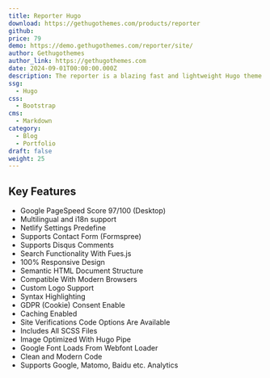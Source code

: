 ```yaml
---
title: Reporter Hugo
download: https://gethugothemes.com/products/reporter
github:
price: 79
demo: https://demo.gethugothemes.com/reporter/site/
author: Gethugothemes
author_link: https://gethugothemes.com
date: 2024-09-01T00:00:00.000Z
description: The reporter is a blazing fast and lightweight Hugo theme perfect for creating any kind of personal blog website.
ssg:
  - Hugo
css:
  - Bootstrap
cms:
  - Markdown
category:
  - Blog
  - Portfolio
draft: false
weight: 25
---
```


## Key Features

- Google PageSpeed Score 97/100 (Desktop)
- Multilingual and i18n support
- Netlify Settings Predefine
- Supports Contact Form (Formspree)
- Supports Disqus Comments
- Search Functionality With Fues.js
- 100% Responsive Design
- Semantic HTML Document Structure
- Compatible With Modern Browsers
- Custom Logo Support
- Syntax Highlighting
- GDPR (Cookie) Consent Enable
- Caching Enabled
- Site Verifications Code Options Are Available
- Includes All SCSS Files
- Image Optimized With Hugo Pipe
- Google Font Loads From Webfont Loader
- Clean and Modern Code
- Supports Google, Matomo, Baidu etc. Analytics

